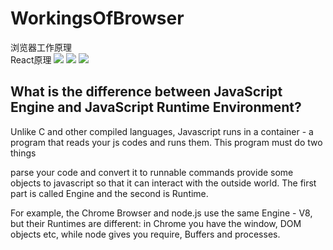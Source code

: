 # WorkingsOfBrowser
浏览器工作原理<br/>
React原理
<img src="https://blog.poetries.top/img-repo/2019/11/73.png">
<img src="https://blog.poetries.top/img-repo/2019/11/74.png">
<img src="https://blog.poetries.top/img-repo/2019/11/75.png">



## What is the difference between JavaScript Engine and JavaScript Runtime Environment?
  

Unlike C and other compiled languages, Javascript runs in a container - a program that reads your js codes and runs them. This program must do two things

parse your code and convert it to runnable commands
provide some objects to javascript so that it can interact with the outside world.
The first part is called Engine and the second is Runtime.

For example, the Chrome Browser and node.js use the same Engine - V8, but their Runtimes are different: in Chrome you have the window, DOM objects etc, while node gives you require, Buffers and processes.


